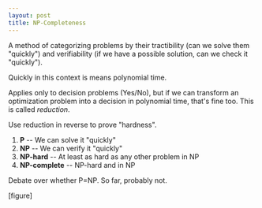 ```yaml
---
layout: post
title: NP-Completeness
---
```


A method of categorizing problems by their tractibility (can we solve them "quickly") and verifiability (if we have a possible solution, can we check it "quickly").

Quickly in this context is means polynomial time.

Applies only to decision problems (Yes/No), but if we can transform an optimization problem into a decision in polynomial time, that's fine too. This is called _reduction_.

Use reduction in reverse to prove "hardness".

1. **P** -- We can solve it "quickly"
2. **NP** -- We can verify it "quickly"
3. **NP-hard** -- At least as hard as any other problem in NP
4. **NP-complete** -- NP-hard and in NP

Debate over whether P=NP. So far, probably not.

[figure]
